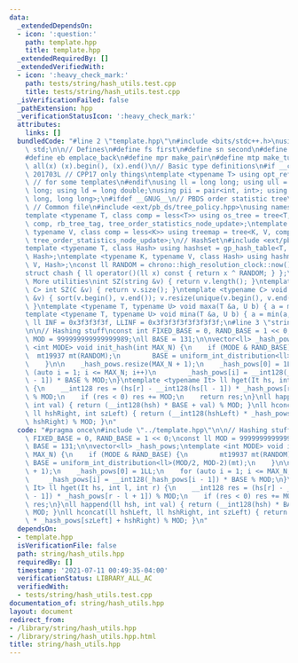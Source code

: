 ```yaml
---
data:
  _extendedDependsOn:
  - icon: ':question:'
    path: template.hpp
    title: template.hpp
  _extendedRequiredBy: []
  _extendedVerifiedWith:
  - icon: ':heavy_check_mark:'
    path: tests/string/hash_utils.test.cpp
    title: tests/string/hash_utils.test.cpp
  _isVerificationFailed: false
  _pathExtension: hpp
  _verificationStatusIcon: ':heavy_check_mark:'
  attributes:
    links: []
  bundledCode: "#line 2 \"template.hpp\"\n#include <bits/stdc++.h>\nusing namespace\
    \ std;\n\n// Defines\n#define fs first\n#define sn second\n#define pb push_back\n\
    #define eb emplace_back\n#define mpr make_pair\n#define mtp make_tuple\n#define\
    \ all(x) (x).begin(), (x).end()\n// Basic type definitions\n#if __cplusplus ==\
    \ 201703L // CPP17 only things\ntemplate <typename T> using opt_ref = optional<reference_wrapper<T>>;\
    \ // for some templates\n#endif\nusing ll = long long; using ull = unsigned long\
    \ long; using ld = long double;\nusing pii = pair<int, int>; using pll = pair<long\
    \ long, long long>;\n#ifdef __GNUG__\n// PBDS order statistic tree\n#include <ext/pb_ds/assoc_container.hpp>\
    \ // Common file\n#include <ext/pb_ds/tree_policy.hpp>\nusing namespace __gnu_pbds;\n\
    template <typename T, class comp = less<T>> using os_tree = tree<T, null_type,\
    \ comp, rb_tree_tag, tree_order_statistics_node_update>;\ntemplate <typename K,\
    \ typename V, class comp = less<K>> using treemap = tree<K, V, comp, rb_tree_tag,\
    \ tree_order_statistics_node_update>;\n// HashSet\n#include <ext/pb_ds/assoc_container.hpp>\n\
    template <typename T, class Hash> using hashset = gp_hash_table<T, null_type,\
    \ Hash>;\ntemplate <typename K, typename V, class Hash> using hashmap = gp_hash_table<K,\
    \ V, Hash>;\nconst ll RANDOM = chrono::high_resolution_clock::now().time_since_epoch().count();\n\
    struct chash { ll operator()(ll x) const { return x ^ RANDOM; } };\n#endif\n//\
    \ More utilities\nint SZ(string &v) { return v.length(); }\ntemplate <typename\
    \ C> int SZ(C &v) { return v.size(); }\ntemplate <typename C> void UNIQUE(vector<C>\
    \ &v) { sort(v.begin(), v.end()); v.resize(unique(v.begin(), v.end()) - v.begin());\
    \ }\ntemplate <typename T, typename U> void maxa(T &a, U b) { a = max(a, b); }\n\
    template <typename T, typename U> void mina(T &a, U b) { a = min(a, b); }\nconst\
    \ ll INF = 0x3f3f3f3f, LLINF = 0x3f3f3f3f3f3f3f3f;\n#line 3 \"string/hash_utils.hpp\"\
    \n\n// Hashing stuff\nconst int FIXED_BASE = 0, RAND_BASE = 1 << 0;\nconst ll\
    \ MOD = 999999999999999989;\nll BASE = 131;\n\nvector<ll> _hash_pows;\ntemplate\
    \ <int MODE> void init_hash(int MAX_N) {\n    if (MODE & RAND_BASE) {\n      \
    \  mt19937 mt(RANDOM);\n        BASE = uniform_int_distribution<ll>(MOD/2, MOD-2)(mt);\n\
    \    }\n\n    _hash_pows.resize(MAX_N + 1);\n    _hash_pows[0] = 1LL;\n    for\
    \ (auto i = 1; i <= MAX_N; i++)\n        _hash_pows[i] = __int128(_hash_pows[i\
    \ - 1]) * BASE % MOD;\n}\ntemplate <typename It> ll hget(It hs, int l, int r)\
    \ {\n    __int128 res = (hs[r] - __int128(hs[l - 1]) * _hash_pows[r - l + 1])\
    \ % MOD;\n    if (res < 0) res += MOD;\n    return res;\n}\nll happend(ll hsh,\
    \ int val) { return (__int128(hsh) * BASE + val) % MOD; }\nll hconcat(ll hshLeft,\
    \ ll hshRight, int szLeft) { return (__int128(hshLeft) * _hash_pows[szLeft] +\
    \ hshRight) % MOD; }\n"
  code: "#pragma once\n#include \"../template.hpp\"\n\n// Hashing stuff\nconst int\
    \ FIXED_BASE = 0, RAND_BASE = 1 << 0;\nconst ll MOD = 999999999999999989;\nll\
    \ BASE = 131;\n\nvector<ll> _hash_pows;\ntemplate <int MODE> void init_hash(int\
    \ MAX_N) {\n    if (MODE & RAND_BASE) {\n        mt19937 mt(RANDOM);\n       \
    \ BASE = uniform_int_distribution<ll>(MOD/2, MOD-2)(mt);\n    }\n\n    _hash_pows.resize(MAX_N\
    \ + 1);\n    _hash_pows[0] = 1LL;\n    for (auto i = 1; i <= MAX_N; i++)\n   \
    \     _hash_pows[i] = __int128(_hash_pows[i - 1]) * BASE % MOD;\n}\ntemplate <typename\
    \ It> ll hget(It hs, int l, int r) {\n    __int128 res = (hs[r] - __int128(hs[l\
    \ - 1]) * _hash_pows[r - l + 1]) % MOD;\n    if (res < 0) res += MOD;\n    return\
    \ res;\n}\nll happend(ll hsh, int val) { return (__int128(hsh) * BASE + val) %\
    \ MOD; }\nll hconcat(ll hshLeft, ll hshRight, int szLeft) { return (__int128(hshLeft)\
    \ * _hash_pows[szLeft] + hshRight) % MOD; }\n"
  dependsOn:
  - template.hpp
  isVerificationFile: false
  path: string/hash_utils.hpp
  requiredBy: []
  timestamp: '2021-07-11 00:49:35-04:00'
  verificationStatus: LIBRARY_ALL_AC
  verifiedWith:
  - tests/string/hash_utils.test.cpp
documentation_of: string/hash_utils.hpp
layout: document
redirect_from:
- /library/string/hash_utils.hpp
- /library/string/hash_utils.hpp.html
title: string/hash_utils.hpp
---
```

